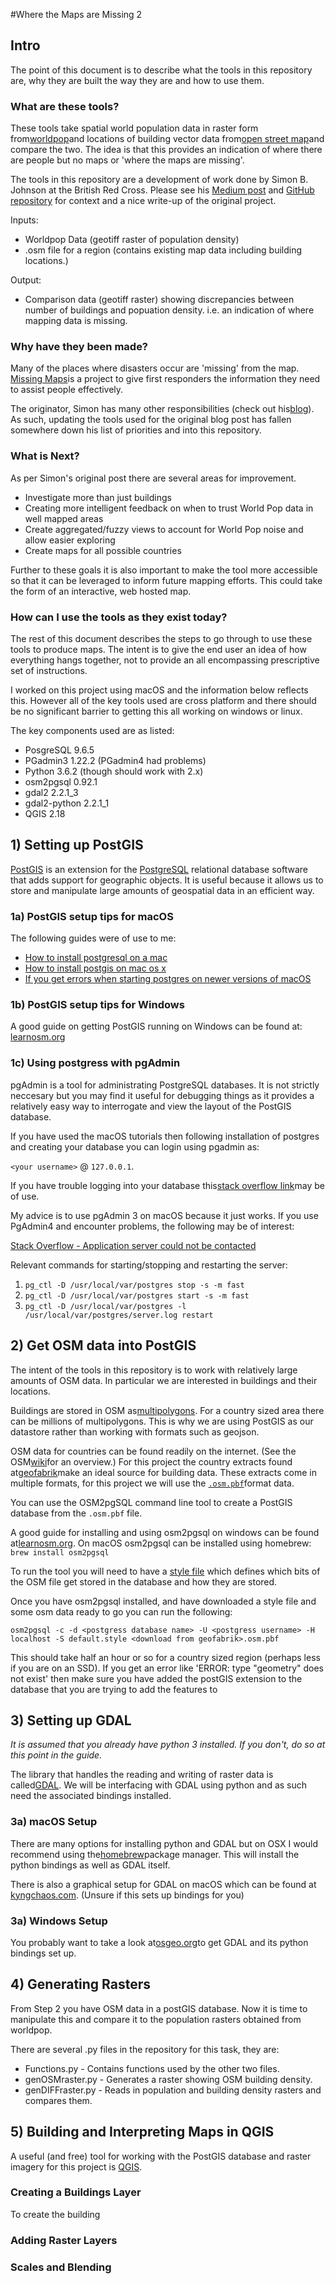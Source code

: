 #Where the Maps are Missing 2

## Intro
The point of this document is to describe what the tools in this repository are, 
why they are built the way they are and how to use them.

### What are these tools?
These tools take spatial world population data in raster form from[worldpop](http://www.worldpop.org.uk)and locations of building vector data from[open street map](https://www.openstreetmap.org)and compare the two.
The idea is that this provides an indication of where there are people but no maps or 'where the maps are missing'.

The tools in this repository are a development of work done by Simon B. Johnson at the British Red Cross. Please see his 
[Medium post](https://medium.com/@Simon_B_Johnson/where-are-the-maps-missing-b22ceedb26f3#.l8rzisyu1)
and
[GitHub repository](https://github.com/SimonbJohnson/missingmaps_whatsmissing)
for context and a nice write-up of the original project.

Inputs:
* Worldpop Data (geotiff raster of population density)
* .osm file for a region (contains existing map data including building locations.)

Output:
* Comparison data (geotiff raster) showing discrepancies between number of buildings and popuation density. 
i.e. an indication of where mapping data is missing.

### Why have they been made?

Many of the places where disasters occur are 'missing' from the map.
[Missing Maps](http://www.missingmaps.org)is a project to give first responders the information they need to assist 
 people effectively. 
 
The originator, Simon has many other responsibilities (check out his[blog](https://medium.com/@Simon_B_Johnson)). As such, updating the tools used for the original blog post has 
fallen somewhere down his list of priorities and into this repository.

### What is Next?
As per Simon's original post there are several areas for improvement.
* Investigate more than just buildings
* Creating more intelligent feedback on when to trust World Pop data in well mapped areas
* Create aggregated/fuzzy views to account for World Pop noise and allow easier exploring
* Create maps for all possible countries

Further to these goals it is also important to make the tool more accessible so that it can be leveraged to inform future
mapping efforts. This could take the form of an interactive, web hosted map.

### How can I use the tools as they exist today?

The rest of this document describes the steps to go through to use these tools to produce maps. The intent is to give the
end user an idea of how everything hangs together, not to provide an all encompassing prescriptive set of instructions.

I worked on this project using macOS and the information below reflects this. However all of the key tools used are cross
platform and there should be no significant barrier to getting this all working on windows or linux.

The key components used are as listed:
* PosgreSQL 9.6.5
* PGadmin3 1.22.2 (PGadmin4 had problems)
* Python 3.6.2 (though should work with 2.x)
* osm2pgsql 0.92.1
* gdal2 2.2.1_3
* gdal2-python 2.2.1_1
* QGIS 2.18

## 1) Setting up PostGIS
[PostGIS](http://www.postgis.org) is an extension for the [PostgreSQL](https://www.postgresql.org) relational database 
software that adds support for geographic objects. It is useful because it allows us to store and manipulate large 
amounts of geospatial data in an efficient way.

### 1a) PostGIS setup tips for macOS
The following guides were of use to me:
* [How to install postgresql on a mac](https://launchschool.com/blog/how-to-install-postgresql-on-a-mac)
* [How to install postgis on mac os x](https://morphocode.com/how-to-install-postgis-on-mac-os-x/)
* [If you get errors when starting postgres on newer versions of macOS](https://stackoverflow.com/questions/25970132/pg-tblspc-missing-after-installation-of-latest-version-of-os-x-yosemite-or-el)

### 1b) PostGIS setup tips for Windows
A good guide on getting PostGIS running on Windows can be found at: 
[learnosm.org](http://learnosm.org/en/osm-data/postgresql/) 

### 1c) Using postgress with pgAdmin
pgAdmin is a tool for administrating PostgreSQL databases. It is not strictly neccesary but you may find it useful for debugging things as it provides a
relatively easy way to interrogate and view the layout of the PostGIS database.

If you have used the macOS tutorials then following installation of postgres and creating your database you can 
login using pgadmin as:

 `<your username>` @ `127.0.0.1`. 

If you have trouble logging into your database 
this[stack overflow link](https://stackoverflow.com/questions/11919391/postgresql-error-fatal-role-username-does-not-exist)may be of use.

My advice is to use pgAdmin 3 on macOS because it just works. 
If you use PgAdmin4 and encounter problems, the following may be of interest:

[Stack Overflow - Application server could not be contacted](https://stackoverflow.com/questions/43211296/pgadmin4-postgresql-application-server-could-not-be-contacted)
 
 Relevant commands for starting/stopping and restarting the server:
1) `pg_ctl -D /usr/local/var/postgres stop -s -m fast`
2) `pg_ctl -D /usr/local/var/postgres start -s -m fast`
3) `pg_ctl -D /usr/local/var/postgres -l /usr/local/var/postgres/server.log restart`


## 2) Get OSM data into PostGIS
The intent of the tools in this repository is to work with relatively large amounts of OSM data. In particular we are 
interested in buildings and their locations. 

Buildings are stored in OSM as[multipolygons](http://wiki.openstreetmap.org/wiki/Relation:multipolygon). 
For a country sized area there can be millions of multipolygons. This is why we are using PostGIS as our datastore 
rather than working with formats such as geojson.

OSM data for countries can be found readily on the internet. (See the 
OSM[wiki](http://wiki.openstreetmap.org/wiki/Downloading_data)for an overview.)
For this project the country extracts found at[geofabrik](https://download.geofabrik.de)make an ideal source for building data.
These extracts come in multiple formats, for this project we will use the [`.osm.pbf`](http://wiki.openstreetmap.org/wiki/PBF_Format)format data.

You can use the OSM2pgSQL command line tool to create a PostGIS database from the `.osm.pbf` file.

A good guide for installing and using osm2pgsql on windows can be found 
at[learnosm.org](http://learnosm.org/en/osm-data/osm2pgsql/). 
On macOS osm2pgsql can be installed using homebrew: `brew install osm2pgsql`

To run the tool you will need to have a [style file](https://wiki.openstreetmap.org/wiki/Osm2pgsql#Import_style) which 
defines which bits of the OSM file get stored in the database and how they are stored.


Once you have osm2pgsql installed, and have downloaded a style file and some osm data ready to go you can run the following:

`osm2pgsql -c -d <postgress database name> -U <postgress username> -H localhost -S default.style <download from geofabrik>.osm.pbf` 

This should take half an hour or so for a country sized region (perhaps less if you are on an SSD). If you get an error like 'ERROR:  type "geometry" does not exist' then make sure you have added the postGIS extension to the database that you are trying to add the features to

## 3) Setting up GDAL

_It is assumed that you already have python 3 installed. If you don't, do so at this point in the guide._

The library that handles the reading and writing of raster data is called[GDAL](http://www.gdal.org). We will be 
interfacing with GDAL using python and as such need the associated bindings installed.

### 3a) macOS Setup
There are many options for installing python and GDAL but on OSX I would recommend using 
the[homebrew](https://brew.sh)package manager. This will install the python bindings as well as GDAL itself.

There is also a graphical setup for GDAL on macOS which can be found at [kyngchaos.com](http://www.kyngchaos.com/software/frameworks).
(Unsure if this sets up bindings for you)

### 3a) Windows Setup

You probably want to take a look at[osgeo.org](https://trac.osgeo.org/osgeo4w/wiki)to get GDAL and its python bindings 
set up.

## 4) Generating Rasters
From Step 2 you have OSM data in a postGIS database. Now it is time to manipulate this and compare it to the population 
rasters obtained from worldpop.

There are several .py files in the repository for this task, they are:
* Functions.py - Contains functions used by the other two files.
* genOSMraster.py - Generates a raster showing OSM building density.
* genDIFFraster.py - Reads in population and building density rasters and compares them.

## 5) Building and Interpreting Maps in QGIS
A useful (and free) tool for working with the PostGIS database and raster imagery for this project is [QGIS](http://qgis.org).


### Creating a Buildings Layer 
To create the building 
### Adding Raster Layers

### Scales and Blending